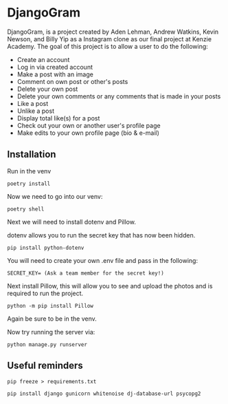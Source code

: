 # DjangoGram

DjangoGram, is a project created by Aden Lehman, Andrew Watkins, Kevin Newson, and Billy Yip as a Instagram clone as our final project at Kenzie Academy. The goal of this project is to allow a user to do the following:

- Create an account
- Log in via created account
- Make a post with an image
- Comment on own post or other's posts
- Delete your own post
- Delete your own comments or any comments that is made in your posts
- Like a post
- Unlike a post
- Display total like(s) for a post
- Check out your own or another user's profile page
- Make edits to your own profile page (bio & e-mail)

## Installation

Run in the venv

```
poetry install
```

Now we need to go into our venv:

```
poetry shell
```

Next we will need to install dotenv and Pillow.

dotenv allows you to run the secret key that has now been hidden.

```
pip install python-dotenv
```

You will need to create your own .env file and pass in the following:

```
SECRET_KEY= (Ask a team member for the secret key!)
```

Next install Pillow, this will allow you to see and upload the photos and is required to run the project.

```
python -m pip install Pillow
```

Again be sure to be in the venv.

Now try running the server via:

```
python manage.py runserver
```

## Useful reminders

```
pip freeze > requirements.txt
```

```
pip install django gunicorn whitenoise dj-database-url psycopg2
```
